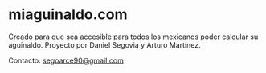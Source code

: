 # miaguinaldo.com

Creado para que sea accesible para todos los mexicanos poder calcular su aguinaldo. Proyecto por Daniel Segovia y Arturo Martínez. 

Contacto: segoarce90@gmail.com



